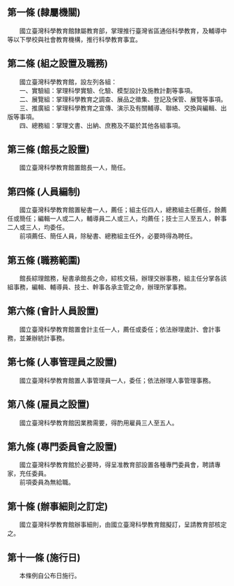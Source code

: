 第一條 (隸屬機關)
-----------------
　　國立臺灣科學教育館隸屬教育部，掌理推行臺灣省區通俗科學教育，及輔導中等以下學校與社會教育機構，推行科學教育事宜。  


第二條 (組之設置及職務)
-----------------------
　　國立臺灣科學教育館，設左列各組：  
　　一、實驗組：掌理科學實驗、化驗、模型設計及施教計劃等事項。  
　　二、展覽組：掌理科學教育之調查、展品之徵集、登記及保管、展覽等事項。  
　　三、推廣組：掌理科學教育之宣傳、演示及有關輔導、聯絡、交換與編輯、出版等事項。  
　　四、總務組：掌理文書、出納、庶務及不屬於其他各組事項。  


第三條 (館長之設置)
-------------------
　　國立臺灣科學教育館置館長一人，簡任。  


第四條 (人員編制)
-----------------
　　國立臺灣科學教育館置秘書一人，薦任；組主任四人，總務組主任薦任，餘薦任或簡任；編輯一人或二人，輔導員二人或三人，均薦任；技士三人至五人，幹事二人或三人，均委任。  
　　前項薦任、簡任人員，除秘書、總務組主任外，必要時得為聘任。  


第五條 (職務範圍)
-----------------
　　館長綜理館務，秘書承館長之命，綜核文稿，辦理交辦事務，組主任分掌各該組事務，編輯、輔導員、技士、幹事各承主管之命，辦理所掌事務。  


第六條 (會計人員設置)
---------------------
　　國立臺灣科學教育館置會計主任一人，薦任或委任；依法辦理歲計、會計事務，並兼辦統計事務。  


第七條 (人事管理員之設置)
-------------------------
　　國立臺灣科學教育館置人事管理員一人，委任；依法辦理人事管理事務。  


第八條 (雇員之設置)
-------------------
　　國立臺灣科學教育館因業務需要，得酌用雇員三人至五人。  


第九條 (專門委員會之設置)
-------------------------
　　國立臺灣科學教育館於必要時，得呈准教育部設置各種專門委員會，聘請專家，充任委員。  
　　前項委員為無給職。  


第十條 (辦事細則之訂定)
-----------------------
　　國立臺灣科學教育館辦事細則，由國立臺灣科學教育館擬訂，呈請教育部核定之。  


第十一條 (施行日)
-----------------
　　本條例自公布日施行。